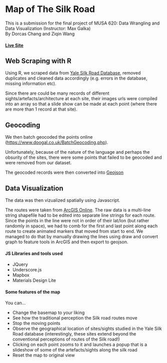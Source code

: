 # Map of The Silk Road 
This is a submission for the final project of MUSA 620: Data Wrangling and Data Visualization (Instructor: Max Galka)  
By Dorcas Chang and Ziqin Wang

#### [Live Site](https://dorcas25sg.github.io/Silkroad/)

## Web Scraping with R 
Using R, we scraped data from [Yale Silk Road Database](http://digitalcollections.library.yale.edu/YaleSilkRoad/search.dl?q=Search+this+collection&qcx=1034.1&qqid=52950&qs=1), removed duplicates and cleaned data accordingly (e.g. errors in the database, missing information etc).

Since there are could be many records of different sights/artefacts/architecture at each site, their images urls were compiled into an array so that a slide show can be made at each point (where there are more than 1 record at that site).

## Geocoding 
We then batch geocoded the points online (https://www.doogal.co.uk/BatchGeocoding.php). 

Unfortunately, because of the nature of the language and perhaps the obsurity of the sites, there were some points that failed to be geocoded and were removed from our dataset.

The geocoded records were then converted into [Geojson](http://geojson.io)

## Data Visualization 

The data was then vizualized spatially using Javascript. 

The routes were taken from [ArcGIS Online](https://www.arcgis.com/home/item.html?id=6ee51d446e21407b97a3e3ea4b8aeae2). The raw data is a multi-line string shapefile had to be edited into separate line strings for each route. Since the points in the line were not in order of their lat/lon (but rather randomly in space), we had to comb for the first and last point along each route to create animated markers that moved from start to end. We managed to do that by manually drawing the lines using draw and convert graph to feature tools in ArcGIS and then export to geojson. 

#### JS Libraries and tools used 
- JQuery 
- Underscore.js 
- Mapbox 
- Materials Design Lite 

#### Some features of the map 
You can... 
- Change the basemap to your liking 
- See how the traditional perception the Silk road routes move 
- Stop the moving points 
- Observe the geographical location of sites/sights studied in the Yale Silk Road database (interestingly, these sites extend beyond the conventional perceptions of routes of the Silk road!) 
- Clicking on each point zooms to it and launches a popup that is a slideshow of some of the artefacts/sights along the silk road 
- Reset the map to original view 
